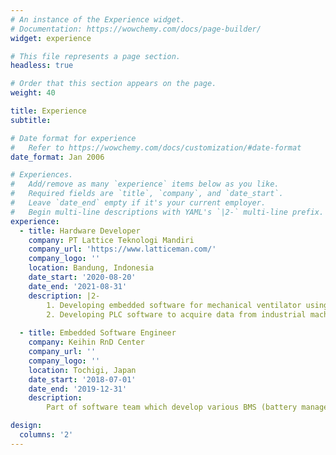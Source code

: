 ```yaml
---
# An instance of the Experience widget.
# Documentation: https://wowchemy.com/docs/page-builder/
widget: experience

# This file represents a page section.
headless: true

# Order that this section appears on the page.
weight: 40

title: Experience
subtitle:

# Date format for experience
#   Refer to https://wowchemy.com/docs/customization/#date-format
date_format: Jan 2006

# Experiences.
#   Add/remove as many `experience` items below as you like.
#   Required fields are `title`, `company`, and `date_start`.
#   Leave `date_end` empty if it's your current employer.
#   Begin multi-line descriptions with YAML's `|2-` multi-line prefix.
experience:
  - title: Hardware Developer
    company: PT Lattice Teknologi Mandiri
    company_url: 'https://www.latticeman.com/'
    company_logo: ''
    location: Bandung, Indonesia
    date_start: '2020-08-20'
    date_end: '2021-08-31'
    description: |2-
        1. Developing embedded software for mechanical ventilator using eps32 micro-controller, free RTOS, and C++ language.
        2. Developing PLC software to acquire data from industrial machines/sensors, process the data, and send the data to the internet using MQTT/OPCUA protocol.
        
  - title: Embedded Software Engineer
    company: Keihin RnD Center
    company_url: ''
    company_logo: ''
    location: Tochigi, Japan
    date_start: '2018-07-01'
    date_end: '2019-12-31'
    description: 
        Part of software team which develop various BMS (battery management system) ECU function such as security function, CAN-FD communication function, and hardware check function

design:
  columns: '2'
---
```


